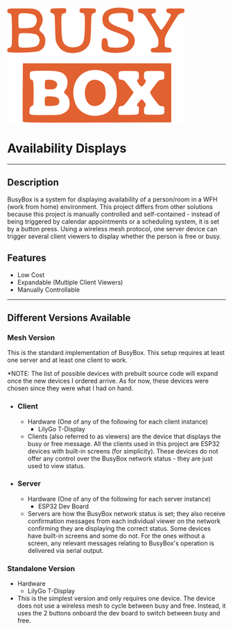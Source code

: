 ![BusyBox Logo](BusyBox.svg)

# Availability Displays

***

## Description
BusyBox is a system for displaying availability of a person/room in a WFH (work from home) environment. This project differs from other solutions because this project is manually controlled and self-contained - instead of being triggered by calendar appointments or a scheduling system, it is set by a button press. Using a wireless mesh protocol, one server device can trigger several client viewers to display whether the person is free or busy.

## Features
* Low Cost
* Expandable (Multiple Client Viewers)
* Manually Controllable

***

## Different Versions Available

### Mesh Version

This is the standard implementation of BusyBox. This setup requires at least one server and at least one client to work.

*NOTE: The list of possible devices with prebuilt source code will expand once the new devices I ordered arrive. As for now, these devices were chosen since they were what I had on hand.

* ### Client
  * Hardware (One of any of the following for each client instance)
    * LilyGo T-Display
  * Clients (also referred to as viewers) are the device that displays the busy or free message. All the clients used in this project are ESP32 devices with built-in screens (for simplicity). These devices do not offer any control over the BusyBox network status - they are just used to view status.

* ### Server
  * Hardware (One of any of the following for each server instance)
    * ESP32 Dev Board
  * Servers are how the BusyBox network status is set; they also receive confirmation messages from each individual viewer on the network confirming they are displaying the correct status. Some devices have built-in screens and some do not. For the ones without a screen, any relevant messages relating to BusyBox's operation is delivered via serial output.

### Standalone Version
* Hardware
  * LilyGo T-Display
* This is the simplest version and only requires one device. The device does not use a wireless mesh to cycle between busy and free. Instead, it uses the 2 buttons onboard the dev board to switch between busy and free.
